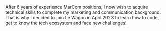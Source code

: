 After 6 years of experience MarCom positions, I now wish to acquire technical skills to complete my marketing and communication background. 
That is why I decided to join Le Wagon in April 2023 to learn how to code, get to know the tech ecosystem and face new challenges!

<!--

- 🔭 I’m currently working on ...
- 🌱 I’m currently learning ...
- 👯 I’m looking to collaborate on ...
- 🤔 I’m looking for help with ...
- 💬 Ask me about ...
- 📫 How to reach me: ...
- 😄 Pronouns: ...
- ⚡ Fun fact: ...
-->
